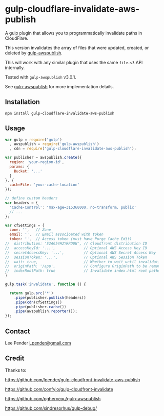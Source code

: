 # gulp-cloudflare-invalidate-aws-publish
A gulp plugin that allows you to programmatically invalidate paths in CloudFlare.

This version invalidates the array of files that were updated, created, or deleted by
[gulp-awspublish](https://github.com/pgherveou/gulp-awspublish/).

This will work with any similar plugin that uses the same `file.s3` API internally.

Tested with `gulp-awspublish` v3.0.1.

See [gulp-awspublish](https://github.com/pgherveou/gulp-awspublish/) for more
implementation details.

## Installation
```
npm install gulp-cloudflare-invalidate-aws-publish
```

## Usage

```js
var gulp = require('gulp')
  , awspublish = require('gulp-awspublish')
  , cdn = require('gulp-cloudflare-invalidate-aws-publish');

var publisher = awspublish.create({
  region: 'your-region-id',
  params: {
    Bucket: '...'
  }
}, {
  cacheFile: 'your-cache-location'
});

// define custom headers
var headers = {
  'Cache-Control': 'max-age=315360000, no-transform, public'
  // ...
};

var cfSettings = {
  zone: '',   // Zone
  email: '',  // Email associoated with token
  token: '',  // Access token (must have Purge Cache Edit)
//  distribution: 'E2A654H2YRPD0W', // Cloudfront distribution ID
//  accessKeyId: '...',             // Optional AWS Access Key ID
//  secretAccessKey: '...',         // Optional AWS Secret Access Key
//  sessionToken: '...',            // Optional AWS Session Token
//  wait: true,                     // Whether to wait until invalidation is completed (default: false)
//  originPath: '/app',             // Configure OriginPath to be removed of file path to invalidation
//  indexRootPath: true             // Invalidate index.html root paths (`foo/index.html` and `foo/`) (default: false)
}

gulp.task('invalidate', function () {

  return gulp.src('*')
    .pipe(publisher.publish(headers))
    .pipe(cdn(cfSettings))
    .pipe(publisher.cache())
    .pipe(awspublish.reporter());
});
```

## Contact
Lee Pender <Lpender@gmail.com>

## Credit

Thanks to:

https://github.com/lpender/gulp-cloudfront-invalidate-aws-publish

https://github.com/confyio/gulp-cloudfront-invalidate

https://github.com/pgherveou/gulp-awspublish

https://github.com/sindresorhus/gulp-debug/

